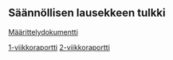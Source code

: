 ## Säännöllisen lausekkeen tulkki

[Määrittelydokumentti](https://github.com/Vekkumasa/regex_tulkki-tiralab/blob/master/dokumentointi/maarittely.md)

[1-viikkoraportti](https://github.com/Vekkumasa/regex_tulkki-tiralab/blob/master/dokumentointi/Viikkoraportti_1)
[2-viikkoraportti](https://github.com/Vekkumasa/regex_tulkki-tiralab/blob/master/dokumentointi/viikko2.md)
